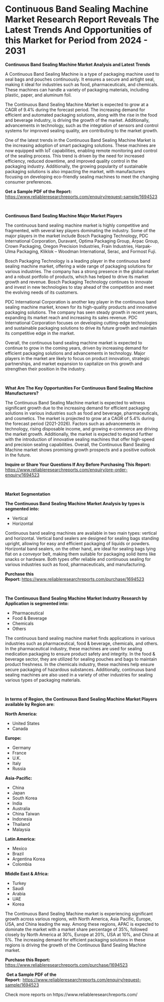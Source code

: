 <p><h1>Continuous Band Sealing Machine Market Research Report Reveals The Latest Trends And Opportunities of this Market for Period from 2024 - 2031</h1></p><p><strong>Continuous Band Sealing Machine Market Analysis and Latest Trends</strong></p>
<p><p>A Continuous Band Sealing Machine is a type of packaging machine used to seal bags and pouches continuously. It ensures a secure and airtight seal, making it ideal for industries such as food, pharmaceuticals, and chemicals. These machines can handle a variety of packaging materials, including plastic, paper, and aluminum foil.</p><p>The Continuous Band Sealing Machine Market is expected to grow at a CAGR of 9.4% during the forecast period. The increasing demand for efficient and automated packaging solutions, along with the rise in the food and beverage industry, is driving the growth of the market. Additionally, advancements in technology, such as the integration of sensors and control systems for improved sealing quality, are contributing to the market growth.</p><p>One of the latest trends in the Continuous Band Sealing Machine Market is the increasing adoption of smart packaging solutions. These machines are now equipped with IoT capabilities, enabling remote monitoring and control of the sealing process. This trend is driven by the need for increased efficiency, reduced downtime, and improved quality control in the packaging industry. Additionally, the growing popularity of sustainable packaging solutions is also impacting the market, with manufacturers focusing on developing eco-friendly sealing machines to meet the changing consumer preferences.</p></p>
<p><strong>Get a Sample PDF of the Report:&nbsp;</strong> <a href="https://www.reliableresearchreports.com/enquiry/request-sample/1694523">https://www.reliableresearchreports.com/enquiry/request-sample/1694523</a></p>
<p>&nbsp;</p>
<p><strong>Continuous Band Sealing Machine Major Market Players</strong></p>
<p><p>The continuous band sealing machine market is highly competitive and fragmented, with several key players dominating the industry. Some of the major players in the market include Bosch Packaging Technology, PDC International Corporation, Duravant, Optima Packaging Group, Arpac Group, Crown Packaging, Oregon Precision Industries, Frain Industries, Harpak-Ulma Packaging, Kliklok – Woodman International, Serac, and Formost Fuji.</p><p>Bosch Packaging Technology is a leading player in the continuous band sealing machine market, offering a wide range of packaging solutions for various industries. The company has a strong presence in the global market and a robust portfolio of products, which has helped to drive its market growth and revenue. Bosch Packaging Technology continues to innovate and invest in new technologies to stay ahead of the competition and meet the evolving needs of its customers.</p><p>PDC International Corporation is another key player in the continuous band sealing machine market, known for its high-quality products and innovative packaging solutions. The company has seen steady growth in recent years, expanding its market reach and increasing its sales revenue. PDC International Corporation focuses on developing cutting-edge technologies and sustainable packaging solutions to drive its future growth and maintain its competitive edge in the market.</p><p>Overall, the continuous band sealing machine market is expected to continue to grow in the coming years, driven by increasing demand for efficient packaging solutions and advancements in technology. Major players in the market are likely to focus on product innovation, strategic partnerships, and market expansion to capitalize on this growth and strengthen their position in the industry.</p></p>
<p>&nbsp;</p>
<p><strong>What Are The Key Opportunities For Continuous Band Sealing Machine Manufacturers?</strong></p>
<p><p>The Continuous Band Sealing Machine market is expected to witness significant growth due to the increasing demand for efficient packaging solutions in various industries such as food and beverage, pharmaceuticals, and cosmetics. The market is projected to grow at a CAGR of 5.4% during the forecast period (2021-2026). Factors such as advancements in technology, rising disposable income, and growing e-commerce are driving the market growth. Additionally, the market is expected to expand further with the introduction of innovative sealing machines that offer high-speed and precision sealing capabilities. Overall, the Continuous Band Sealing Machine market shows promising growth prospects and a positive outlook in the future.</p></p>
<p><strong>Inquire or Share Your Questions If Any Before Purchasing This Report:</strong> <a href="https://www.reliableresearchreports.com/enquiry/pre-order-enquiry/1694523">https://www.reliableresearchreports.com/enquiry/pre-order-enquiry/1694523</a></p>
<p>&nbsp;</p>
<p><strong>Market Segmentation</strong></p>
<p><strong>The Continuous Band Sealing Machine Market Analysis by types is segmented into:</strong></p>
<p><ul><li>Vertical</li><li>Horizontal</li></ul></p>
<p><p>Continuous band sealing machines are available in two main types: vertical and horizontal. Vertical band sealers are designed for sealing bags standing upright, allowing for easy and efficient packaging of liquids or powders. Horizontal band sealers, on the other hand, are ideal for sealing bags lying flat on a conveyor belt, making them suitable for packaging solid items like snacks or hardware. Both types offer reliable and continuous sealing for various industries such as food, pharmaceuticals, and manufacturing.</p></p>
<p><strong>Purchase this Report:&nbsp;</strong><a href="https://www.reliableresearchreports.com/purchase/1694523">https://www.reliableresearchreports.com/purchase/1694523</a></p>
<p>&nbsp;</p>
<p><strong>The Continuous Band Sealing Machine Market Industry Research by Application is segmented into:</strong></p>
<p><ul><li>Pharmaceutical</li><li>Food & Beverage</li><li>Chemicals</li><li>Others</li></ul></p>
<p><p>The continuous band sealing machine market finds applications in various industries such as pharmaceutical, food & beverage, chemicals, and others. In the pharmaceutical industry, these machines are used for sealing medication packaging to ensure product safety and integrity. In the food & beverage sector, they are utilized for sealing pouches and bags to maintain product freshness. In the chemicals industry, these machines help ensure secure packaging of hazardous substances. Additionally, continuous band sealing machines are also used in a variety of other industries for sealing various types of packaging materials.</p></p>
<p>&nbsp;</p>
<p><strong>In terms of Region, the Continuous Band Sealing Machine Market Players available by Region are:</strong></p>
<p>
    <p> <strong> North America: </strong>
        <ul>
            <li>United States</li>
            <li>Canada</li>
        </ul>
        </p> 
    <p> <strong> Europe: </strong>
        <ul>
            <li>Germany</li>
            <li>France</li>
            <li>U.K.</li>
            <li>Italy</li>
            <li>Russia</li>
        </ul>
        </p> 
    <p> <strong> Asia-Pacific: </strong>
        <ul>
            <li>China</li>
            <li>Japan</li>
            <li>South Korea</li>
            <li>India</li>
            <li>Australia</li>
            <li>China Taiwan</li>
            <li>Indonesia</li>
            <li>Thailand</li>
            <li>Malaysia</li>
        </ul>
        </p> 
    <p> <strong> Latin America: </strong>
        <ul>
            <li>Mexico</li>
            <li>Brazil</li>
            <li>Argentina Korea</li>
            <li>Colombia</li>
        </ul>
        </p> 
    <p> <strong> Middle East & Africa: </strong>
        <ul>
            <li>Turkey</li>
            <li>Saudi</li>
            <li>Arabia</li>
            <li>UAE</li>
            <li>Korea</li>
        </ul>
    </p>
    </p>
<p><p>The Continuous Band Sealing Machine market is experiencing significant growth across various regions, with North America, Asia Pacific, Europe, USA, and China leading the way. Among these regions, APAC is expected to dominate the market with a market share percentage of 35%, followed closely by North America at 30%, Europe at 20%, USA at 10%, and China at 5%. The increasing demand for efficient packaging solutions in these regions is driving the growth of the Continuous Band Sealing Machine market.</p></p>
<p><strong>Purchase this Report: </strong><a href="https://www.reliableresearchreports.com/purchase/1694523">https://www.reliableresearchreports.com/purchase/1694523</a></p>
<p>&nbsp;<strong>Get a Sample PDF of the Report:&nbsp;&nbsp;</strong><a href="https://www.reliableresearchreports.com/enquiry/request-sample/1694523">https://www.reliableresearchreports.com/enquiry/request-sample/1694523</a></p>
<p><strong></strong></p>
<p>Check more reports on https://www.reliableresearchreports.com/</p>